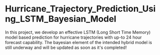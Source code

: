 # Hurricane_Trajectory_Prediction_Using_LSTM_Bayesian_Model
In this project, we develop an effective LSTM (Long Short Time Memory) model based prediction for  hurricane trajectories with up-to 24 hour forecast capability. The bayesian element of the intended hybrid model is still underway and will be updated as soon as it's completed!